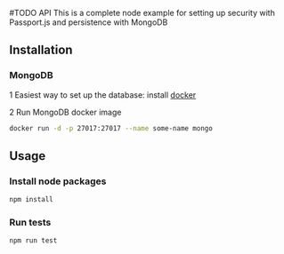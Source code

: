 #TODO API
This is a complete node example for setting up security with Passport.js and persistence with MongoDB

## Installation
### MongoDB 
1 Easiest way to set up the database: install [docker](https://docs.docker.com/install) 

2 Run MongoDB docker image
```bash
docker run -d -p 27017:27017 --name some-name mongo 
```

## Usage
### Install node packages
```bash
npm install
```
### Run tests
```bash
npm run test
```


